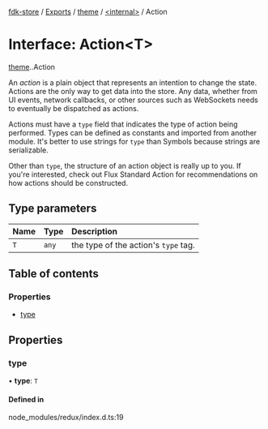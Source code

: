 [fdk-store](../README.md) / [Exports](../modules.md) / [theme](../modules/theme.md) / [<internal\>](../modules/theme._internal_.md) / Action

# Interface: Action<T\>

[theme](../modules/theme.md).[<internal>](../modules/theme._internal_.md).Action

An *action* is a plain object that represents an intention to change the
state. Actions are the only way to get data into the store. Any data,
whether from UI events, network callbacks, or other sources such as
WebSockets needs to eventually be dispatched as actions.

Actions must have a `type` field that indicates the type of action being
performed. Types can be defined as constants and imported from another
module. It's better to use strings for `type` than Symbols because strings
are serializable.

Other than `type`, the structure of an action object is really up to you.
If you're interested, check out Flux Standard Action for recommendations on
how actions should be constructed.

## Type parameters

| Name | Type | Description |
| :------ | :------ | :------ |
| `T` | `any` | the type of the action's `type` tag. |

## Table of contents

### Properties

- [type](theme._internal_.Action.md#type)

## Properties

### type

• **type**: `T`

#### Defined in

node_modules/redux/index.d.ts:19
